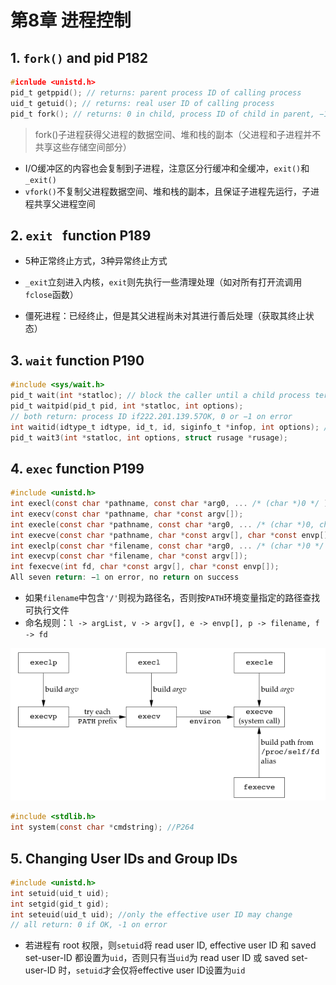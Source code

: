 # 第8章 进程控制

## 1. `fork()` and pid P182

```c
#icnlude <unistd.h>
pid_t getppid(); // returns: parent process ID of calling process
uid_t getuid(); // returns: real user ID of calling process
pid_t fork(); // returns: 0 in child, process ID of child in parent, −1 on error
```

> fork()子进程获得父进程的数据空间、堆和栈的副本（父进程和子进程并不共享这些存储空间部分）

* I/O缓冲区的内容也会复制到子进程，注意区分行缓冲和全缓冲，`exit()`和`_exit()`
* `vfork()`不复制父进程数据空间、堆和栈的副本，且保证子进程先运行，子进程共享父进程空间



## 2. `exit ` function P189

* 5种正常终止方式，3种异常终止方式
* `_exit`立刻进入内核，`exit`则先执行一些清理处理（如对所有打开流调用`fclose`函数）


* 僵死进程：已经终止，但是其父进程尚未对其进行善后处理（获取其终止状态）

## 3. `wait` function P190

```c
#include <sys/wait.h>
pid_t wait(int *statloc); // block the caller until a child process terminates
pid_t waitpid(pid_t pid, int *statloc, int options);
// both return: process ID if222.201.139.57OK, 0 or −1 on error
int waitid(idtype_t idtype, id_t, id, siginfo_t *infop, int options); // P194
pid_t wait3(int *statloc, int options, struct rusage *rusage);
```



## 4. `exec` function P199

```c
#include <unistd.h>
int execl(const char *pathname, const char *arg0, ... /* (char *)0 */ );
int execv(const char *pathname, char *const argv[]);
int execle(const char *pathname, const char *arg0, ... /* (char *)0, char *const envp[] */ );
int execve(const char *pathname, char *const argv[], char *const envp[]);
int execlp(const char *filename, const char *arg0, ... /* (char *)0 */ );
int execvp(const char *filename, char *const argv[]);
int fexecve(int fd, char *const argv[], char *const envp[]);
All seven return: −1 on error, no return on success
```

* 如果`filename`中包含`'/'`则视为路径名，否则按`PATH`环境变量指定的路径查找可执行文件
* 命名规则：`l -> argList, v -> argv[], e -> envp[], p -> filename, f -> fd`

![关系图](https://github.com/csJd/md-notes/raw/master/apue/apue-c8-process-control-p1.png)

```c
#include <stdlib.h>
int system(const char *cmdstring); //P264
```



## 5. Changing User IDs and Group IDs

```c
#include <unistd.h>
int setuid(uid_t uid);
int setgid(gid_t gid); 
int seteuid(uid_t uid); //only the effective user ID may change
// all return: 0 if OK, -1 on error
```

* 若进程有 root 权限，则`setuid`将 read user ID, effective user ID 和 saved set-user-ID 都设置为`uid`，否则只有当`uid`为 read user ID 或 saved set-user-ID 时，`setuid`才会仅将effective user ID设置为`uid`
